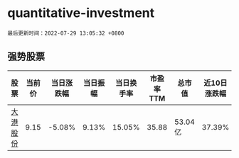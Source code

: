 # quantitative-investment

`最后更新时间：2022-07-29 13:05:32 +0800`

## 强势股票

|股票|当前价|当日涨跌幅|当日振幅|当日换手率|市盈率TTM|总市值|近10日涨跌幅|
|----|----|----|----|----|----|----|----|
|[大港股份](https://xueqiu.com/S/SZ002077)|9.15|-5.08%|9.13%|15.05%|35.88|53.04亿|37.39%|
